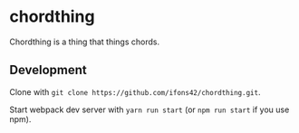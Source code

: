 # chordthing

Chordthing is a thing that things chords.

## Development

Clone with `git clone https://github.com/ifons42/chordthing.git`.

Start webpack dev server with `yarn run start` (or `npm run start` if you use npm).

